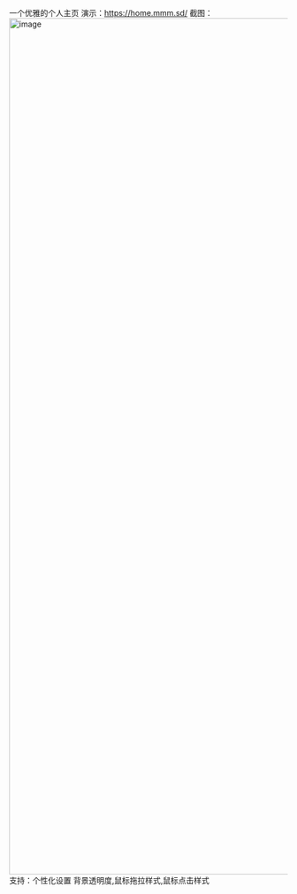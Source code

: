 一个优雅的个人主页
演示：https://home.mmm.sd/
截图：<img width="1548" alt="image" src="https://github.com/user-attachments/assets/2c8aee94-d8a0-49b7-a3d0-09e13e489a8f" />
支持：个性化设置 背景透明度,鼠标拖拉样式,鼠标点击样式
